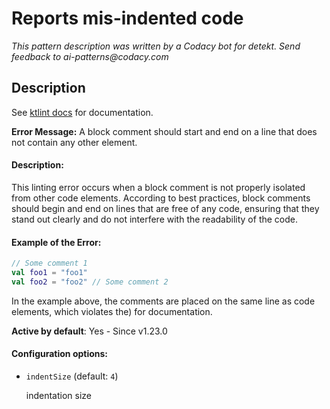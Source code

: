 # Reports mis-indented code

_This pattern description was written by a Codacy bot for detekt. Send feedback to ai-patterns@codacy.com_

## Description

See [ktlint docs](https://pinterest.github.io/ktlint/0.50.0/rules/standard/#comment-wrapping) for documentation.

**Error Message:** A block comment should start and end on a line that does not contain any other element.

#### Description:
This linting error occurs when a block comment is not properly isolated from other code elements. According to best practices, block comments should begin and end on lines that are free of any code, ensuring that they stand out clearly and do not interfere with the readability of the code.

#### Example of the Error:
```kotlin
// Some comment 1
val foo1 = "foo1"
val foo2 = "foo2" // Some comment 2
```

In the example above, the comments are placed on the same line as code elements, which violates the) for documentation.

**Active by default**: Yes - Since v1.23.0

#### Configuration options:

* ``indentSize`` (default: ``4``)

  indentation size 
